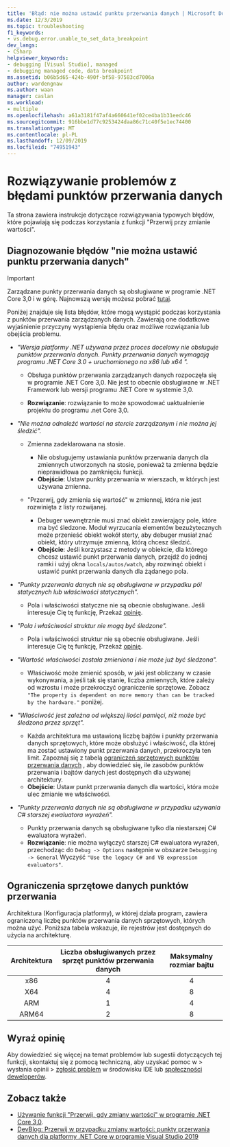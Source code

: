 ```yaml
---
title: 'Błąd: nie można ustawić punktu przerwania danych | Microsoft Docs'
ms.date: 12/3/2019
ms.topic: troubleshooting
f1_keywords:
- vs.debug.error.unable_to_set_data_breakpoint
dev_langs:
- CSharp
helpviewer_keywords:
- debugging [Visual Studio], managed
- debugging managed code, data breakpoint
ms.assetid: b06b5d65-424b-490f-bf58-97583cd7006a
author: wardengnaw
ms.author: waan
manager: caslan
ms.workload:
- multiple
ms.openlocfilehash: a61a3181f47af4a660641ef02ce4ba1b31eedc46
ms.sourcegitcommit: 916bbe1d77c9253424daa86c71c40f5e1ec74400
ms.translationtype: MT
ms.contentlocale: pl-PL
ms.lasthandoff: 12/09/2019
ms.locfileid: "74951943"
---
```

# <a name="troubleshooting-data-breakpoint-errors"></a>Rozwiązywanie problemów z błędami punktów przerwania danych
Ta strona zawiera instrukcje dotyczące rozwiązywania typowych błędów, które pojawiają się podczas korzystania z funkcji "Przerwij przy zmianie wartości".

## <a name="diagnosing-unable-to-set-data-breakpoint-errors"></a>Diagnozowanie błędów "nie można ustawić punktu przerwania danych"
> [!IMPORTANT]
> Zarządzane punkty przerwania danych są obsługiwane w programie .NET Core 3,0 i w górę. Najnowszą wersję możesz pobrać [tutaj](https://dotnet.microsoft.com/download).

Poniżej znajduje się lista błędów, które mogą wystąpić podczas korzystania z punktów przerwania zarządzanych danych. Zawierają one dodatkowe wyjaśnienie przyczyny wystąpienia błędu oraz możliwe rozwiązania lub obejścia problemu.

- *"Wersja platformy .NET używana przez proces docelowy nie obsługuje punktów przerwania danych. Punkty przerwania danych wymagają programu .NET Core 3.0 + uruchomionego na x86 lub x64 ".*

    - Obsługa punktów przerwania zarządzanych danych rozpoczęła się w programie .NET Core 3,0. Nie jest to obecnie obsługiwane w .NET Framework lub wersji programu .NET Core w systemie 3,0. 
    
    - **Rozwiązanie**: rozwiązanie to może spowodować uaktualnienie projektu do programu .net Core 3,0.

- *"Nie można odnaleźć wartości na stercie zarządzanym i nie można jej śledzić".*
    - Zmienna zadeklarowana na stosie.
        - Nie obsługujemy ustawiania punktów przerwania danych dla zmiennych utworzonych na stosie, ponieważ ta zmienna będzie nieprawidłowa po zamknięciu funkcji.
        - **Obejście**: Ustaw punkty przerwania w wierszach, w których jest używana zmienna.

    - "Przerwij, gdy zmienia się wartość" w zmiennej, która nie jest rozwinięta z listy rozwijanej.
        - Debuger wewnętrznie musi znać obiekt zawierający pole, które ma być śledzone. Moduł wyrzucania elementów bezużytecznych może przenieść obiekt wokół sterty, aby debuger musiał znać obiekt, który utrzymuje zmienną, którą chcesz śledzić. 
        - **Obejście**: Jeśli korzystasz z metody w obiekcie, dla którego chcesz ustawić punkt przerwania danych, przejdź do jednej ramki i użyj okna `locals/autos/watch`, aby rozwinąć obiekt i ustawić punkt przerwania danych dla żądanego pola.

- *"Punkty przerwania danych nie są obsługiwane w przypadku pól statycznych lub właściwości statycznych".*
    
    - Pola i właściwości statyczne nie są obecnie obsługiwane. Jeśli interesuje Cię tę funkcję, Przekaż [opinię](#provide-feedback).

- *"Pola i właściwości struktur nie mogą być śledzone".*

    - Pola i właściwości struktur nie są obecnie obsługiwane. Jeśli interesuje Cię tę funkcję, Przekaż [opinię](#provide-feedback).

- *"Wartość właściwości została zmieniona i nie może już być śledzona".*

    - Właściwość może zmienić sposób, w jaki jest obliczany w czasie wykonywania, a jeśli tak się stanie, liczba zmiennych, które zależy od wzrostu i może przekroczyć ograniczenie sprzętowe. Zobacz `"The property is dependent on more memory than can be tracked by the hardware."` poniżej.

- *"Właściwość jest zależna od większej ilości pamięci, niż może być śledzona przez sprzęt".*
    
    - Każda architektura ma ustawioną liczbę bajtów i punkty przerwania danych sprzętowych, które może obsłużyć i właściwość, dla której ma zostać ustawiony punkt przerwania danych, przekroczyła ten limit. Zapoznaj się z tabelą [ograniczeń sprzętowych punktów przerwania danych](#data-breakpoint-hardware-limitations) , aby dowiedzieć się, ile zasobów punktów przerwania i bajtów danych jest dostępnych dla używanej architektury. 
    - **Obejście**: Ustaw punkt przerwania danych dla wartości, która może ulec zmianie we właściwości.

- *"Punkty przerwania danych nie są obsługiwane w przypadku używania C# starszej ewaluatora wyrażeń".*

    - Punkty przerwania danych są obsługiwane tylko dla niestarszej C# ewaluatora wyrażeń. 
    - **Rozwiązanie**: nie można wyłączyć starszej C# ewaluatora wyrażeń, przechodząc do `Debug -> Options` następnie w obszarze `Debugging -> General` Wyczyść `"Use the legacy C# and VB expression evaluators"`.

## <a name="data-breakpoint-hardware-limitations"></a>Ograniczenia sprzętowe danych punktów przerwania

Architektura (Konfiguracja platformy), w której działa program, zawiera ograniczoną liczbę punktów przerwania danych sprzętowych, których można użyć. Poniższa tabela wskazuje, ile rejestrów jest dostępnych do użycia na architekturę.

| Architektura | Liczba obsługiwanych przez sprzęt punktów przerwania danych | Maksymalny rozmiar bajtu|
| :-------------: |:-------------:| :-------------:|
| x86 | 4 | 4 |
| X64 | 4 | 8 |
| ARM | 1 | 4 |
| ARM64 | 2 | 8 |

## <a name="provide-feedback"></a>Wyraź opinię
Aby dowiedzieć się więcej na temat problemów lub sugestii dotyczących tej funkcji, skontaktuj się z pomocą techniczną, aby uzyskać pomoc w > wysłania opinii > [zgłosić problem](../ide/how-to-report-a-problem-with-visual-studio.md) w środowisku IDE lub [społeczności deweloperów](https://developercommunity.visualstudio.com/).

## <a name="see-also"></a>Zobacz także
- [Używanie funkcji "Przerwij, gdy zmiany wartości" w programie .NET Core 3,0](using-breakpoints.md#BKMK_set_a_data_breakpoint_managed).
- [DevBlog: Przerwij w przypadku zmiany wartości: punkty przerwania danych dla platformy .NET Core w programie Visual Studio 2019](https://devblogs.microsoft.com/visualstudio/break-when-value-changes-data-breakpoints-for-net-core-in-visual-studio-2019/)
